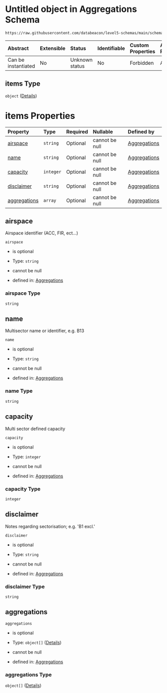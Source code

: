 # Untitled object in Aggregations Schema

```txt
https://raw.githubusercontent.com/databeacon/level5-schemas/main/schemas/rest/aggregations.schema.json#/properties/multisectors/items
```



| Abstract            | Extensible | Status         | Identifiable | Custom Properties | Additional Properties | Access Restrictions | Defined In                                                                                   |
| :------------------ | :--------- | :------------- | :----------- | :---------------- | :-------------------- | :------------------ | :------------------------------------------------------------------------------------------- |
| Can be instantiated | No         | Unknown status | No           | Forbidden         | Allowed               | none                | [aggregations.schema.json\*](../../out/rest/aggregations.schema.json "open original schema") |

## items Type

`object` ([Details](aggregations-properties-multisectors-items.md))

# items Properties

| Property                      | Type      | Required | Nullable       | Defined by                                                                                                                                                                                                                                            |
| :---------------------------- | :-------- | :------- | :------------- | :---------------------------------------------------------------------------------------------------------------------------------------------------------------------------------------------------------------------------------------------------- |
| [airspace](#airspace)         | `string`  | Optional | cannot be null | [Aggregations](aggregations-properties-multisectors-items-properties-airspace.md "https://raw.githubusercontent.com/databeacon/level5-schemas/main/schemas/rest/aggregations.schema.json#/properties/multisectors/items/properties/airspace")         |
| [name](#name)                 | `string`  | Optional | cannot be null | [Aggregations](aggregations-properties-multisectors-items-properties-name.md "https://raw.githubusercontent.com/databeacon/level5-schemas/main/schemas/rest/aggregations.schema.json#/properties/multisectors/items/properties/name")                 |
| [capacity](#capacity)         | `integer` | Optional | cannot be null | [Aggregations](aggregations-properties-multisectors-items-properties-capacity.md "https://raw.githubusercontent.com/databeacon/level5-schemas/main/schemas/rest/aggregations.schema.json#/properties/multisectors/items/properties/capacity")         |
| [disclaimer](#disclaimer)     | `string`  | Optional | cannot be null | [Aggregations](aggregations-properties-multisectors-items-properties-disclaimer.md "https://raw.githubusercontent.com/databeacon/level5-schemas/main/schemas/rest/aggregations.schema.json#/properties/multisectors/items/properties/disclaimer")     |
| [aggregations](#aggregations) | `array`   | Optional | cannot be null | [Aggregations](aggregations-properties-multisectors-items-properties-aggregations.md "https://raw.githubusercontent.com/databeacon/level5-schemas/main/schemas/rest/aggregations.schema.json#/properties/multisectors/items/properties/aggregations") |

## airspace

Airspace identifier (ACC, FIR, ect...)

`airspace`

*   is optional

*   Type: `string`

*   cannot be null

*   defined in: [Aggregations](aggregations-properties-multisectors-items-properties-airspace.md "https://raw.githubusercontent.com/databeacon/level5-schemas/main/schemas/rest/aggregations.schema.json#/properties/multisectors/items/properties/airspace")

### airspace Type

`string`

## name

Multisector name or identifier, e.g. B13

`name`

*   is optional

*   Type: `string`

*   cannot be null

*   defined in: [Aggregations](aggregations-properties-multisectors-items-properties-name.md "https://raw.githubusercontent.com/databeacon/level5-schemas/main/schemas/rest/aggregations.schema.json#/properties/multisectors/items/properties/name")

### name Type

`string`

## capacity

Multi sector defined capacity

`capacity`

*   is optional

*   Type: `integer`

*   cannot be null

*   defined in: [Aggregations](aggregations-properties-multisectors-items-properties-capacity.md "https://raw.githubusercontent.com/databeacon/level5-schemas/main/schemas/rest/aggregations.schema.json#/properties/multisectors/items/properties/capacity")

### capacity Type

`integer`

## disclaimer

Notes regarding sectorisation; e.g. 'B1 excl.'

`disclaimer`

*   is optional

*   Type: `string`

*   cannot be null

*   defined in: [Aggregations](aggregations-properties-multisectors-items-properties-disclaimer.md "https://raw.githubusercontent.com/databeacon/level5-schemas/main/schemas/rest/aggregations.schema.json#/properties/multisectors/items/properties/disclaimer")

### disclaimer Type

`string`

## aggregations



`aggregations`

*   is optional

*   Type: `object[]` ([Details](aggregations-properties-multisectors-items-properties-aggregations-items.md))

*   cannot be null

*   defined in: [Aggregations](aggregations-properties-multisectors-items-properties-aggregations.md "https://raw.githubusercontent.com/databeacon/level5-schemas/main/schemas/rest/aggregations.schema.json#/properties/multisectors/items/properties/aggregations")

### aggregations Type

`object[]` ([Details](aggregations-properties-multisectors-items-properties-aggregations-items.md))
